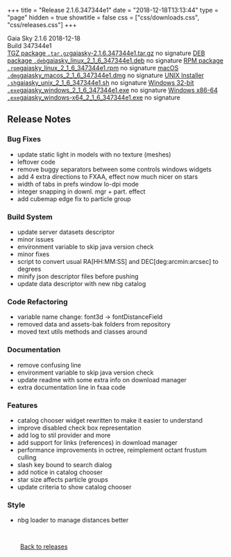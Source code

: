 +++
title = "Release 2.1.6.347344e1"
date = "2018-12-18T13:13:44"
type = "page"
hidden = true
showtitle = false
css = ["css/downloads.css", "css/releases.css"]
+++

<div class="download-container">
<div id="download-title">
<i class="i mdi:tag"></i>
Gaia Sky <span class="downloads-version">2.1.6</span> 
<time class="downloads-releasedate" datetime="2018-12-18T13:13:44" title="Published: 2018-12-18T13:13:44"><i class="i mdi:calendar"></i> 2018-12-18</time>
<div class="downloads-build">Build 347344e1</div></div>
<div class="download-section">
<a href="https://gaia.ari.uni-heidelberg.de/gaiasky/releases/2.1.6.347344e1/gaiasky-2.1.6.347344e1.tar.gz" class="download-button"><i class="i mdi:zip-box"></i> TGZ package <code>.tar.gz</code><span class="download-sub">gaiasky-2.1.6.347344e1.tar.gz</span></a>
<span class="signature">no signature</span>
<a href="https://gaia.ari.uni-heidelberg.de/gaiasky/releases/2.1.6.347344e1/gaiasky_linux_2_1_6_347344e1.deb" class="download-button"><i class="i mdi:debian"></i> DEB package <code>.deb</code><span class="download-sub">gaiasky_linux_2_1_6_347344e1.deb</span></a>
<span class="signature">no signature</span>
<a href="https://gaia.ari.uni-heidelberg.de/gaiasky/releases/2.1.6.347344e1/gaiasky_linux_2_1_6_347344e1.rpm" class="download-button"><i class="i mdi:fedora"></i> RPM package <code>.rpm</code><span class="download-sub">gaiasky_linux_2_1_6_347344e1.rpm</span></a>
<span class="signature">no signature</span>
<a href="https://gaia.ari.uni-heidelberg.de/gaiasky/releases/2.1.6.347344e1/gaiasky_macos_2_1_6_347344e1.dmg" class="download-button"><i class="i fa6-brands:apple"></i> macOS <code>.dmg</code><span class="download-sub">gaiasky_macos_2_1_6_347344e1.dmg</span></a>
<span class="signature">no signature</span>
<a href="https://gaia.ari.uni-heidelberg.de/gaiasky/releases/2.1.6.347344e1/gaiasky_unix_2_1_6_347344e1.sh" class="download-button"><i class="i token:unix"></i> UNIX Installer <code>.sh</code><span class="download-sub">gaiasky_unix_2_1_6_347344e1.sh</span></a>
<span class="signature">no signature</span>
<a href="https://gaia.ari.uni-heidelberg.de/gaiasky/releases/2.1.6.347344e1/gaiasky_windows_2_1_6_347344e1.exe" class="download-button"><i class="i fa6-brands:windows"></i> Windows 32-bit <code>.exe</code><span class="download-sub">gaiasky_windows_2_1_6_347344e1.exe</span></a>
<span class="signature">no signature</span>
<a href="https://gaia.ari.uni-heidelberg.de/gaiasky/releases/2.1.6.347344e1/gaiasky_windows-x64_2_1_6_347344e1.exe" class="download-button"><i class="i fa6-brands:windows"></i> Windows x86-64 <code>.exe</code><span class="download-sub">gaiasky_windows-x64_2_1_6_347344e1.exe</span></a>
<span class="signature">no signature</span>
</div>
</div>

<section class="release-notes">

# Release Notes

### Bug Fixes

* update static light in models with no texture (meshes)
* leftover code
* remove buggy separators between some controls windows widgets
* add 4 extra directions to FXAA, effect now much nicer on stars
* width of tabs in prefs window lo-dpi mode
* integer snapping in downl. mgr + part. effect
* add cubemap edge fix to particle group

### Build System

* update server datasets descriptor
* minor issues
* environment variable to skip java version check
* minor fixes
* script to convert usual RA\[HH:MM:SS\] and DEC\[deg:arcmin:arcsec\] to degrees
* minify json descriptor files before pushing
* update data descriptor with new nbg catalog

### Code Refactoring

* variable name change: font3d -> fontDistanceField
* removed data and assets-bak folders from repository
* moved text utils methods and classes around

### Documentation

* remove confusing line
* environment variable to skip java version check
* update readme with some extra info on download manager
* extra documentation line in fxaa code

### Features

* catalog chooser widget rewritten to make it easier to understand
* improve disabled check box representation
* add log to stil provider and more
* add support for links (references) in download manager
* performance improvements in octree, reimplement octant frustum culling
* slash key bound to search dialog
* add notice in catalog chooser
* star size affects particle groups
* update criteria to show catalog chooser

### Style

* nbg loader to manage distances better
</section>


<p class="center-text" style="padding: 30px;"><a href="/downloads/releases"><i class="i mdi:arrow-left-bold-circle"></i> Back to releases</a>
</p>
